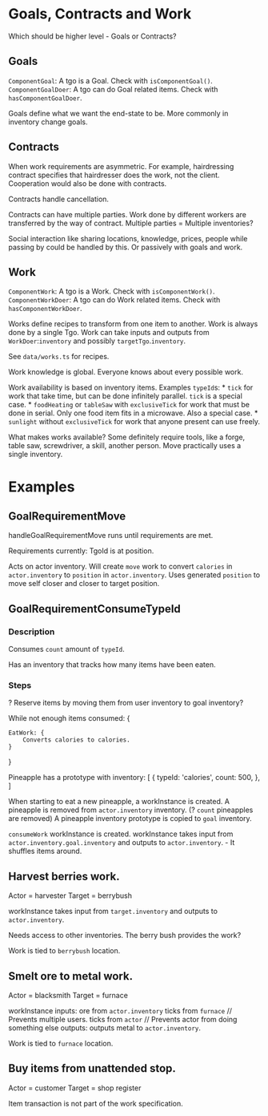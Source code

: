 # Goals, Contracts and Work

Which should be higher level - Goals or Contracts?

## Goals

`ComponentGoal`: A tgo is a Goal. Check with `isComponentGoal()`.
`ComponentGoalDoer`: A tgo can do Goal related items. Check with `hasComponentGoalDoer`.

Goals define what we want the end-state to be. More commonly in inventory change goals.

## Contracts

When work requirements are asymmetric. For example, hairdressing contract specifies that hairdresser does the work, not the client.
Cooperation would also be done with contracts.

Contracts handle cancellation.

Contracts can have multiple parties. Work done by different workers are transferred by the way of contract.
Multiple parties = Multiple inventories?

Social interaction like sharing locations, knowledge, prices, people while passing by could be handled by this. Or passively with goals and work.

## Work

`ComponentWork`: A tgo is a Work. Check with `isComponentWork()`.
`ComponentWorkDoer`: A tgo can do Work related items. Check with `hasComponentWorkDoer`.

Works define recipes to transform from one item to another.
Work is always done by a single Tgo.
Work can take inputs and outputs from `WorkDoer`:`inventory` and possibly `targetTgo`.`inventory`.

See `data/works.ts` for recipes.

Work knowledge is global. Everyone knows about every possible work.

Work availability is based on inventory items. Examples `typeId`s:
	* `tick` for work that take time, but can be done infinitely parallel. `tick` is a special case.
	* `foodHeating` or `tableSaw` with `exclusiveTick` for work that must be done in serial. Only one food item fits in a microwave. Also a special case.
	* `sunlight` without `exclusiveTick` for work that anyone present can use freely.

What makes works available? Some definitely require tools, like a forge, table saw, screwdriver, a skill, another person.
Move practically uses a single inventory.

# Examples

## GoalRequirementMove

handleGoalRequirementMove runs until requirements are met.

Requirements currently:
	TgoId is at position.

Acts on actor inventory.
Will create `move` work to convert `calories` in `actor.inventory` to `position` in `actor.inventory`.
Uses generated `position` to move self closer and closer to target position.

## GoalRequirementConsumeTypeId

### Description
Consumes `count` amount of `typeId`.

Has an inventory that tracks how many items have been eaten.

### Steps

? Reserve items by moving them from user inventory to goal inventory?

While not enough items consumed: {

	EatWork: {
		Converts calories to calories.
	}
}

Pineapple has a prototype with inventory: [
	{
		typeId: 'calories',
		count: 500,
	},
]

When starting to eat a new pineapple, a workInstance is created.
A pineapple is removed from `actor.inventory` inventory. (? `count` pineapples are removed)
A pineapple inventory prototype is copied to `goal` inventory.

`consumeWork` workInstance is created.
workInstance takes input from `actor.inventory.goal.inventory` and outputs to `actor.inventory`. - It shuffles items around.

## Harvest berries work.

Actor = harvester
Target = berrybush

workInstance takes input from `target.inventory` and outputs to `actor.inventory`.

Needs access to other inventories. The berry bush provides the work?

Work is tied to `berrybush` location.

## Smelt ore to metal work.

Actor = blacksmith
Target = furnace

workInstance inputs:
	ore from `actor.inventory` 
	ticks from `furnace` // Prevents multiple users.
	ticks from `actor` // Prevents actor from doing something else
outputs:
	outputs metal to `actor.inventory`.

Work is tied to `furnace` location.

## Buy items from unattended stop.

Actor = customer
Target = shop register

Item transaction is not part of the work specification.
